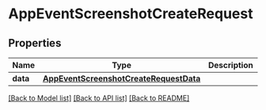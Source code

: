 # AppEventScreenshotCreateRequest

## Properties
Name | Type | Description | Notes
------------ | ------------- | ------------- | -------------
**data** | [**AppEventScreenshotCreateRequestData**](AppEventScreenshotCreateRequestData.md) |  | 

[[Back to Model list]](../README.md#documentation-for-models) [[Back to API list]](../README.md#documentation-for-api-endpoints) [[Back to README]](../README.md)


